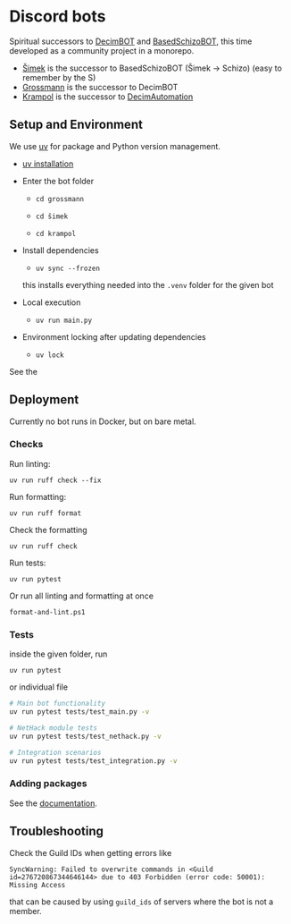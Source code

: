 # Discord bots

Spiritual successors to [DecimBOT](https://github.com/Skavenlord58/DecimBot2) and [BasedSchizoBOT](https://github.com/Skavenlord58/BasedSchizoBOT),
this time developed as a community project in a monorepo.

- [Šimek](https://cs.wikipedia.org/wiki/Miloslav_%C5%A0imek) is the successor to BasedSchizoBOT (Šimek -> Schizo) (easy to remember by the S)
- [Grossmann](https://cs.wikipedia.org/wiki/Ji%C5%99%C3%AD_Grossmann) is the successor to DecimBOT
- [Krampol](https://cs.wikipedia.org/wiki/Ji%C5%99%C3%AD_Krampol) is the successor to [DecimAutomation](https://github.com/Skavenlord58/DecimAutomation)

## Setup and Environment

We use [uv](https://docs.astral.sh/uv/) for package and Python version management.

- [uv installation](https://docs.astral.sh/uv/getting-started/installation/)
- Enter the bot folder
  - ```shell
    cd grossmann
    ```
  - ```shell
    cd šimek
    ```
  - ```shell
    cd krampol
    ```
- Install dependencies
  - ```shell
    uv sync --frozen
    ```
  this installs everything needed into the `.venv` folder for the given bot

- Local execution
  - ```shell
    uv run main.py
    ```

- Environment locking after updating dependencies
  - ```shell
    uv lock
    ```

See the 
## Deployment

Currently no bot runs in Docker, but on bare metal.

### Checks

Run linting:
```shell
uv run ruff check --fix
```

Run formatting:
```shell
uv run ruff format
```

Check the formatting
```shell
uv run ruff check
```

Run tests:
```shell
uv run pytest
```

Or run all linting and formatting at once
```
format-and-lint.ps1
```

### Tests

inside the given folder, run
```shell
uv run pytest
```

or individual file
```bash
# Main bot functionality
uv run pytest tests/test_main.py -v

# NetHack module tests
uv run pytest tests/test_nethack.py -v

# Integration scenarios
uv run pytest tests/test_integration.py -v
```

### Adding packages

See the [documentation](https://docs.astral.sh/uv/concepts/projects/dependencies/#adding-dependencies).

## Troubleshooting

Check the Guild IDs when getting errors like
```
SyncWarning: Failed to overwrite commands in <Guild id=276720867344646144> due to 403 Forbidden (error code: 50001): Missing Access
```

that can be caused by using `guild_ids` of servers where the bot is not a member.